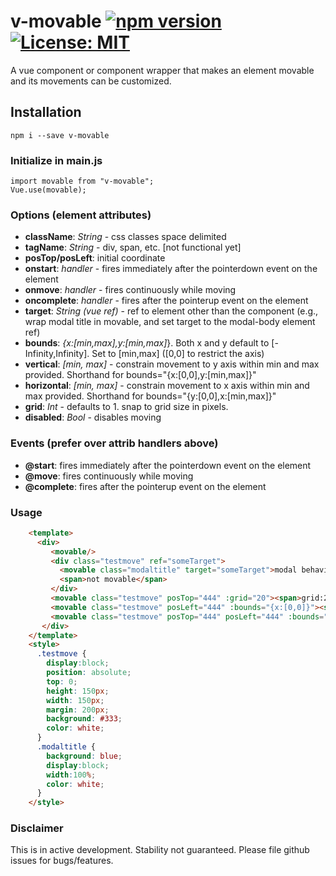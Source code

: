 # v-movable [![npm version](https://badge.fury.io/js/v-movable.svg)](https://badge.fury.io/js/v-movable) [![License: MIT](https://img.shields.io/badge/License-MIT-yellow.svg)](https://opensource.org/licenses/MIT)
A vue component or component wrapper that makes an element movable and its movements can be customized.

## Installation
    npm i --save v-movable

### Initialize in main.js
    import movable from "v-movable";
    Vue.use(movable);



### Options (element attributes)
- **className**: _String_ - css classes space delimited 
- **tagName**: _String_ - div, span, etc. [not functional yet]
- **posTop/posLeft**: initial coordinate
- **onstart**: _handler_ - fires immediately after the pointerdown event on the element
- **onmove**: _handler_ - fires continuously while moving
- **oncomplete**: _handler_ - fires after the pointerup event on the element 
- **target**: _String (vue ref)_ - ref to element other than the component (e.g., wrap modal title in movable, and set target to the modal-body element ref)
- **bounds**: _{x:[min,max],y:[min,max]_}. Both x and y default to [-Infinity,Infinity]. Set to [min,max] ([0,0] to restrict the axis)
- **vertical**: _[min, max]_ - constrain movement to y axis within min and max provided. Shorthand for bounds="{x:[0,0],y:[min,max]}"
- **horizontal**: _[min, max]_ - constrain movement to x axis within min and max provided. Shorthand for bounds="{y:[0,0],x:[min,max]}" 
- **grid**: _Int_ - defaults to 1. snap to grid size in pixels.
- **disabled**: _Bool_ - disables moving

### Events (prefer over attrib handlers above)
- **@start**: fires immediately after the pointerdown event on the element
- **@move**: fires continuously while moving
- **@complete**: fires after the pointerup event on the element 

### Usage
```html
    <template>
      <div>
         <movable/>
         <div class="testmove" ref="someTarget">
           <movable class="modaltitle" target="someTarget">modal behavior</movable>`
           <span>not movable</span>
         </div>
         <movable class="testmove" posTop="444" :grid="20"><span>grid:20</span></movable>
         <movable class="testmove" posLeft="444" :bounds="{x:[0,0]}"><span>bounds:only y</span></movable>
         <movable class="testmove" posTop="444" posLeft="444" :bounds="{y:[0,0]}"><span>bounds:only x</span></movable>
       </div>
    </template>
    <style>
      .testmove {
        display:block;
        position: absolute;
        top: 0;
        height: 150px;
        width: 150px;
        margin: 200px;
        background: #333;
        color: white;  
      }
      .modaltitle {
        background: blue;
        display:block;
        width:100%;
        color: white;
      }
    </style>
```


### Disclaimer
This is in active development. Stability not guaranteed. Please file github issues for bugs/features. 
